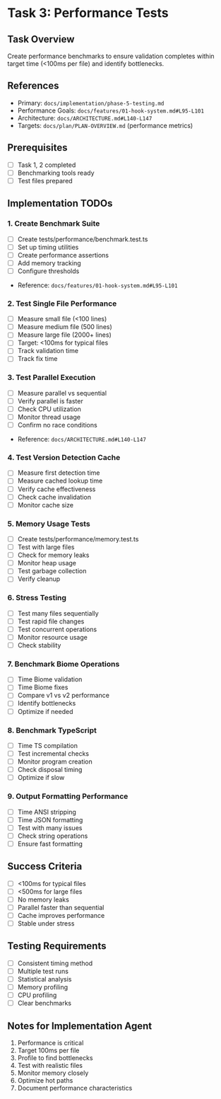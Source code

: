 # Task 3: Performance Tests

## Task Overview
Create performance benchmarks to ensure validation completes within target time (<100ms per file) and identify bottlenecks.

## References
- Primary: `docs/implementation/phase-5-testing.md`
- Performance Goals: `docs/features/01-hook-system.md#L95-L101`
- Architecture: `docs/ARCHITECTURE.md#L140-L147`
- Targets: `docs/plan/PLAN-OVERVIEW.md` (performance metrics)

## Prerequisites
- [ ] Task 1, 2 completed
- [ ] Benchmarking tools ready
- [ ] Test files prepared

## Implementation TODOs

### 1. Create Benchmark Suite
- [ ] Create tests/performance/benchmark.test.ts
- [ ] Set up timing utilities
- [ ] Create performance assertions
- [ ] Add memory tracking
- [ ] Configure thresholds
- Reference: `docs/features/01-hook-system.md#L95-L101`

### 2. Test Single File Performance
- [ ] Measure small file (<100 lines)
- [ ] Measure medium file (500 lines)
- [ ] Measure large file (2000+ lines)
- [ ] Target: <100ms for typical files
- [ ] Track validation time
- [ ] Track fix time

### 3. Test Parallel Execution
- [ ] Measure parallel vs sequential
- [ ] Verify parallel is faster
- [ ] Check CPU utilization
- [ ] Monitor thread usage
- [ ] Confirm no race conditions
- Reference: `docs/ARCHITECTURE.md#L140-L147`

### 4. Test Version Detection Cache
- [ ] Measure first detection time
- [ ] Measure cached lookup time
- [ ] Verify cache effectiveness
- [ ] Check cache invalidation
- [ ] Monitor cache size

### 5. Memory Usage Tests
- [ ] Create tests/performance/memory.test.ts
- [ ] Test with large files
- [ ] Check for memory leaks
- [ ] Monitor heap usage
- [ ] Test garbage collection
- [ ] Verify cleanup

### 6. Stress Testing
- [ ] Test many files sequentially
- [ ] Test rapid file changes
- [ ] Test concurrent operations
- [ ] Monitor resource usage
- [ ] Check stability

### 7. Benchmark Biome Operations
- [ ] Time Biome validation
- [ ] Time Biome fixes
- [ ] Compare v1 vs v2 performance
- [ ] Identify bottlenecks
- [ ] Optimize if needed

### 8. Benchmark TypeScript
- [ ] Time TS compilation
- [ ] Test incremental checks
- [ ] Monitor program creation
- [ ] Check disposal timing
- [ ] Optimize if slow

### 9. Output Formatting Performance
- [ ] Time ANSI stripping
- [ ] Time JSON formatting
- [ ] Test with many issues
- [ ] Check string operations
- [ ] Ensure fast formatting

## Success Criteria
- [ ] <100ms for typical files
- [ ] <500ms for large files
- [ ] No memory leaks
- [ ] Parallel faster than sequential
- [ ] Cache improves performance
- [ ] Stable under stress

## Testing Requirements
- [ ] Consistent timing method
- [ ] Multiple test runs
- [ ] Statistical analysis
- [ ] Memory profiling
- [ ] CPU profiling
- [ ] Clear benchmarks

## Notes for Implementation Agent
1. Performance is critical
2. Target 100ms per file
3. Profile to find bottlenecks
4. Test with realistic files
5. Monitor memory closely
6. Optimize hot paths
7. Document performance characteristics